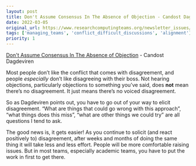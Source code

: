 ```yaml
---
layout: post
title: Don't Assume Consensus In The Absence of Objection - Candost Dagdeviren
date: 2022-03-05
original_url: https://www.researchcomputingteams.org/newsletter_issues/0112
tags: ['managing_teams', 'conflict_difficult_discussions', 'alignment']
priority: 1
---
```


<!-- markdownlint-disable MD033 -->
<!-- markdownlint-disable MD041 -->
<!-- markdownlint-disable MD049 -->

[Don't Assume Consensus In The Absence of Objection](https://candost.blog/dont-assume-consensus-in-the-absence-of-objection/) - Candost Dagdeviren

Most people don’t like the conflict that comes with disagreement, and people *especially* don’t like disagreeing with their boss.  Not hearing objections, particularly objections to something you’ve said, does **not** mean there’s no disagreement.  It just means there’s no voiced disagreement.

So as Dagdeviren points out, you have to go out of your way to elicit disagreement.  “What are things that could go wrong with this approach”, “what things does this miss”, “what are other things we could try” are all questions I tend to ask.

The good news is, it gets easier!  As you continue to solicit (and react positively to) disagreement, after weeks and months of doing the same thing it will take less and less effort.  People will be more comfortable raising issues.  But in most teams, especially academic teams, you have to put the work in first to get there.
